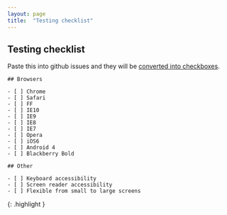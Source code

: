 ```yaml
---
layout: page
title:  "Testing checklist"
---
```



## Testing checklist

Paste this into github issues and they will be
[converted into checkboxes](https://github.com/blog/1375-task-lists-in-gfm-issues-pulls-comments).

~~~
## Browsers

- [ ] Chrome
- [ ] Safari
- [ ] FF
- [ ] IE10
- [ ] IE9
- [ ] IE8
- [ ] IE7
- [ ] Opera
- [ ] iOS6
- [ ] Android 4
- [ ] Blackberry Bold

## Other

- [ ] Keyboard accessibility
- [ ] Screen reader accessibility
- [ ] Flexible from small to large screens
~~~
{: .highlight }
